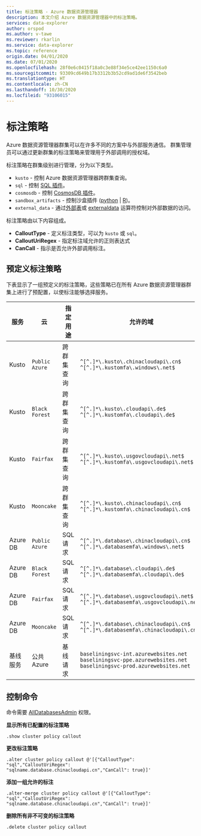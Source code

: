 ```yaml
---
title: 标注策略 - Azure 数据资源管理器
description: 本文介绍 Azure 数据资源管理器中的标注策略。
services: data-explorer
author: orspod
ms.author: v-tawe
ms.reviewer: rkarlin
ms.service: data-explorer
ms.topic: reference
origin.date: 04/01/2020
ms.date: 07/01/2020
ms.openlocfilehash: 28f0e6c0415f18a0c3e88f34e5ce42ee1150c6a0
ms.sourcegitcommit: 93309cd649b17b3312b3b52cd9ad1de6f3542beb
ms.translationtype: HT
ms.contentlocale: zh-CN
ms.lasthandoff: 10/30/2020
ms.locfileid: "93106015"
---
```

# <a name="callout-policy"></a>标注策略

Azure 数据资源管理器群集可以在许多不同的方案中与外部服务通信。
群集管理员可以通过更新群集的标注策略来管理用于外部调用的授权域。

标注策略在群集级别进行管理，分为以下类型。
* `kusto` - 控制 Azure 数据资源管理器跨群集查询。
* `sql` - 控制 [SQL 插件](../query/sqlrequestplugin.md)。
* `cosmosdb` - 控制 [CosmosDB 插件](../query/cosmosdb-plugin.md)。
* `sandbox_artifacts` - 控制沙盒插件 ([python](../query/pythonplugin.md) | [R](../query/rplugin.md))。
* `external_data` - 通过[外部表](../query/schema-entities/externaltables.md)或 [externaldata](../query/externaldata-operator.md) 运算符控制对外部数据的访问。

标注策略由以下内容组成。

* **CalloutType** - 定义标注类型，可以为 `kusto` 或 `sql`。
* **CalloutUriRegex** - 指定标注域允许的正则表达式
* **CanCall** - 指示是否允许外部调用标注。

## <a name="predefined-callout-policies"></a>预定义标注策略

下表显示了一组预定义的标注策略，这些策略已在所有 Azure 数据资源管理器群集上进行了预配置，以使标注能够选择服务。

|服务      |云        |指定用途  |允许的域 |
|-------------|-------------|-------------|-------------|
|Kusto |`Public Azure` |跨群集查询 |`^[^.]*\.kusto\.chinacloudapi\.cn$` <br> `^[^.]*\.kustomfa\.windows\.net$` |
|Kusto |`Black Forest` |跨群集查询 |`^[^.]*\.kusto\.cloudapi\.de$` <br> `^[^.]*\.kustomfa\.cloudapi\.de$` |
|Kusto |`Fairfax` |跨群集查询 |`^[^.]*\.kusto\.usgovcloudapi\.net$` <br> `^[^.]*\.kustomfa\.usgovcloudapi\.net$` |
|Kusto |`Mooncake` |跨群集查询 |`^[^.]*\.kusto\.chinacloudapi\.cn$` <br> `^[^.]*\.kustomfa\.chinacloudapi\.cn$` |
|Azure DB |`Public Azure` |SQL 请求 |`^[^.]*\.database\.chinacloudapi\.cn$` <br> `^[^.]*\.databasemfa\.windows\.net$` |
|Azure DB |`Black Forest` |SQL 请求 |`^[^.]*\.database\.cloudapi\.de$` <br> `^[^.]*\.databasemfa\.cloudapi\.de$` |
|Azure DB |`Fairfax` |SQL 请求 |`^[^.]*\.database\.usgovcloudapi\.net$` <br> `^[^.]*\.databasemfa\.usgovcloudapi\.net$` |
|Azure DB |`Mooncake` |SQL 请求 |`^[^.]*\.database\.chinacloudapi\.cn$` <br> `^[^.]*\.databasemfa\.chinacloudapi\.cn$` |
|基线服务 |公共 Azure |基线请求 |`baseliningsvc-int.azurewebsites.net` <br> `baseliningsvc-ppe.azurewebsites.net` <br> `baseliningsvc-prod.azurewebsites.net` |

## <a name="control-commands"></a>控制命令

命令需要 [AllDatabasesAdmin](access-control/role-based-authorization.md) 权限。

**显示所有已配置的标注策略**

```kusto
.show cluster policy callout
```

**更改标注策略**

```kusto
.alter cluster policy callout @'[{"CalloutType": "sql","CalloutUriRegex": "sqlname.database.chinacloudapi.cn","CanCall": true}]'
```

**添加一组允许的标注**

```kusto
.alter-merge cluster policy callout @'[{"CalloutType": "sql","CalloutUriRegex": "sqlname.database.chinacloudapi.cn","CanCall": true}]'
```

**删除所有非不可变的标注策略**

```kusto
.delete cluster policy callout
```
